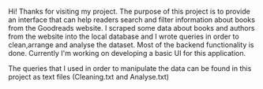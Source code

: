 Hi! Thanks for visiting my project. The purpose of this project is to provide an interface that can help readers search and filter information about books from the Goodreads website. I scraped some data about books and authors from the website into the local database and I wrote queries in order to clean,arrange and analyse the dataset. Most of the backend functionality is done. Currently I'm working on developing a basic UI for this application.

The queries that I used in order to manipulate the data can be found in this project as text files (Cleaning.txt and Analyse.txt)
